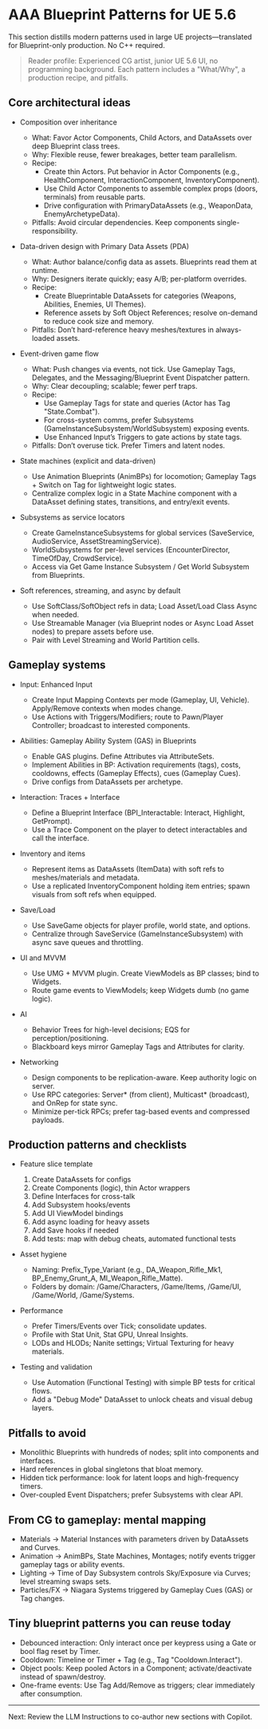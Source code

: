 # AAA Blueprint Patterns for UE 5.6

This section distills modern patterns used in large UE projects—translated for Blueprint-only production. No C++ required.

> Reader profile: Experienced CG artist, junior UE 5.6 UI, no programming background. Each pattern includes a "What/Why", a production recipe, and pitfalls.

## Core architectural ideas

- Composition over inheritance

  - What: Favor Actor Components, Child Actors, and DataAssets over deep Blueprint class trees.
  - Why: Flexible reuse, fewer breakages, better team parallelism.
  - Recipe:
    - Create thin Actors. Put behavior in Actor Components (e.g., HealthComponent, InteractionComponent, InventoryComponent).
    - Use Child Actor Components to assemble complex props (doors, terminals) from reusable parts.
    - Drive configuration with PrimaryDataAssets (e.g., WeaponData, EnemyArchetypeData).
  - Pitfalls: Avoid circular dependencies. Keep components single-responsibility.

- Data-driven design with Primary Data Assets (PDA)

  - What: Author balance/config data as assets. Blueprints read them at runtime.
  - Why: Designers iterate quickly; easy A/B; per-platform overrides.
  - Recipe:
    - Create Blueprintable DataAssets for categories (Weapons, Abilities, Enemies, UI Themes).
    - Reference assets by Soft Object References; resolve on-demand to reduce cook size and memory.
  - Pitfalls: Don’t hard-reference heavy meshes/textures in always-loaded assets.

- Event-driven game flow

  - What: Push changes via events, not tick. Use Gameplay Tags, Delegates, and the Messaging/Blueprint Event Dispatcher pattern.
  - Why: Clear decoupling; scalable; fewer perf traps.
  - Recipe:
    - Use Gameplay Tags for state and queries (Actor has Tag "State.Combat").
    - For cross-system comms, prefer Subsystems (GameInstanceSubsystem/WorldSubsystem) exposing events.
    - Use Enhanced Input’s Triggers to gate actions by state tags.
  - Pitfalls: Don’t overuse tick. Prefer Timers and latent nodes.

- State machines (explicit and data-driven)

  - Use Animation Blueprints (AnimBPs) for locomotion; Gameplay Tags + Switch on Tag for lightweight logic states.
  - Centralize complex logic in a State Machine component with a DataAsset defining states, transitions, and entry/exit events.

- Subsystems as service locators

  - Create GameInstanceSubsystems for global services (SaveService, AudioService, AssetStreamingService).
  - WorldSubsystems for per-level services (EncounterDirector, TimeOfDay, CrowdService).
  - Access via Get Game Instance Subsystem / Get World Subsystem from Blueprints.

- Soft references, streaming, and async by default
  - Use SoftClass/SoftObject refs in data; Load Asset/Load Class Async when needed.
  - Use Streamable Manager (via Blueprint nodes or Async Load Asset nodes) to prepare assets before use.
  - Pair with Level Streaming and World Partition cells.

## Gameplay systems

- Input: Enhanced Input

  - Create Input Mapping Contexts per mode (Gameplay, UI, Vehicle). Apply/Remove contexts when modes change.
  - Use Actions with Triggers/Modifiers; route to Pawn/Player Controller; broadcast to interested components.

- Abilities: Gameplay Ability System (GAS) in Blueprints

  - Enable GAS plugins. Define Attributes via AttributeSets.
  - Implement Abilities in BP: Activation requirements (tags), costs, cooldowns, effects (Gameplay Effects), cues (Gameplay Cues).
  - Drive configs from DataAssets per archetype.

- Interaction: Traces + Interface

  - Define a Blueprint Interface (BPI_Interactable: Interact, Highlight, GetPrompt).
  - Use a Trace Component on the player to detect interactables and call the interface.

- Inventory and items

  - Represent items as DataAssets (ItemData) with soft refs to meshes/materials and metadata.
  - Use a replicated InventoryComponent holding item entries; spawn visuals from soft refs when equipped.

- Save/Load

  - Use SaveGame objects for player profile, world state, and options.
  - Centralize through SaveService (GameInstanceSubsystem) with async save queues and throttling.

- UI and MVVM

  - Use UMG + MVVM plugin. Create ViewModels as BP classes; bind to Widgets.
  - Route game events to ViewModels; keep Widgets dumb (no game logic).

- AI

  - Behavior Trees for high-level decisions; EQS for perception/positioning.
  - Blackboard keys mirror Gameplay Tags and Attributes for clarity.

- Networking
  - Design components to be replication-aware. Keep authority logic on server.
  - Use RPC categories: Server* (from client), Multicast* (broadcast), and OnRep for state sync.
  - Minimize per-tick RPCs; prefer tag-based events and compressed payloads.

## Production patterns and checklists

- Feature slice template

  1. Create DataAssets for configs
  2. Create Components (logic), thin Actor wrappers
  3. Define Interfaces for cross-talk
  4. Add Subsystem hooks/events
  5. Add UI ViewModel bindings
  6. Add async loading for heavy assets
  7. Add Save hooks if needed
  8. Add tests: map with debug cheats, automated functional tests

- Asset hygiene

  - Naming: Prefix_Type_Variant (e.g., DA_Weapon_Rifle_Mk1, BP_Enemy_Grunt_A, MI_Weapon_Rifle_Matte).
  - Folders by domain: /Game/Characters, /Game/Items, /Game/UI, /Game/World, /Game/Systems.

- Performance

  - Prefer Timers/Events over Tick; consolidate updates.
  - Profile with Stat Unit, Stat GPU, Unreal Insights.
  - LODs and HLODs; Nanite settings; Virtual Texturing for heavy materials.

- Testing and validation
  - Use Automation (Functional Testing) with simple BP tests for critical flows.
  - Add a "Debug Mode" DataAsset to unlock cheats and visual debug layers.

## Pitfalls to avoid

- Monolithic Blueprints with hundreds of nodes; split into components and interfaces.
- Hard references in global singletons that bloat memory.
- Hidden tick performance: look for latent loops and high-frequency timers.
- Over-coupled Event Dispatchers; prefer Subsystems with clear API.

## From CG to gameplay: mental mapping

- Materials → Material Instances with parameters driven by DataAssets and Curves.
- Animation → AnimBPs, State Machines, Montages; notify events trigger gameplay tags or ability events.
- Lighting → Time of Day Subsystem controls Sky/Exposure via Curves; level streaming swaps sets.
- Particles/FX → Niagara Systems triggered by Gameplay Cues (GAS) or Tag changes.

## Tiny blueprint patterns you can reuse today

- Debounced interaction: Only interact once per keypress using a Gate or bool flag reset by Timer.
- Cooldown: Timeline or Timer + Tag (e.g., Tag "Cooldown.Interact").
- Object pools: Keep pooled Actors in a Component; activate/deactivate instead of spawn/destroy.
- One-frame events: Use Tag Add/Remove as triggers; clear immediately after consumption.

---

Next: Review the LLM Instructions to co-author new sections with Copilot.
